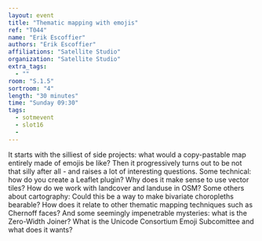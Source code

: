 ```yaml
---
layout: event
title: "Thematic mapping with emojis"
ref: "T044"
name: "Erik Escoffier"
authors: "Erik Escoffier"
affiliations: "Satellite Studio"
organization: "Satellite Studio"
extra_tags:
  - ""
room: "S.1.5"
sortroom: "4"
length: "30 minutes"
time: "Sunday 09:30"
tags:
  - sotmevent
  - slot16
  - 
---
```

It starts with the silliest of side projects: what would a copy-pastable map entirely made of emojis be like? Then it progressively turns out to be not that silly after all - and raises a lot of interesting questions. Some technical: how do you create a Leaflet plugin? Why does it make sense to use vector tiles? How do we work with landcover and landuse in OSM? Some others about cartography: Could this be a way to make bivariate choropleths bearable? How does it relate to other thematic mapping techniques such as Chernoff faces? And some seemingly impenetrable mysteries: what is the Zero-Width Joiner? What is the Unicode Consortium Emoji Subcomittee and what does it wants?